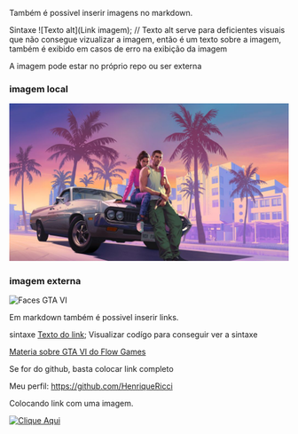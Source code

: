 Também é possivel inserir imagens no markdown. 

Sintaxe ![Texto alt](Link imagem); // Texto alt serve para deficientes visuais que não consegue vizualizar a imagem, então é um texto sobre a imagem, também é exibido em casos de erro na exibição da imagem

A imagem pode estar no próprio repo ou ser externa

### imagem local

![Logo GTA VI](img/GTA%20VI.jpeg)


### imagem externa

![Faces GTA VI](https://flowgames.gg/wp-content/uploads/2023/05/Captura-de-tela-2023-05-31-120459.png)


Em markdown também é possivel inserir links. 

sintaxe [Texto do link](link); Visualizar codígo para conseguir ver a sintaxe


[Materia sobre GTA VI do Flow Games](https://flowgames.gg/trailer-gta-6-chegando-o-que-queremos-ver-nele/)

Se for do github, basta colocar link completo

Meu perfil: https://github.com/HenriqueRicci


Colocando link com uma imagem. 

[![Clique Aqui](http://www.ipaam.am.gov.br/wp-content/uploads/2017/12/Bot%C3%A3o-Clique-aqui.jpg)](https://www.google.com.br)
